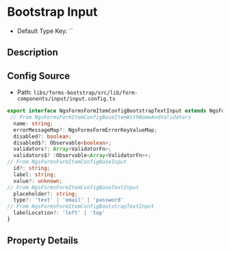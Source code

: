 # Bootstrap Input

* Default Type Key: ``


## Description



## Config Source
* Path: `libs/forms-bootstrap/src/lib/form-components/input/input.config.ts`
```TypeScript
export interface NgsFormsFormItemConfigBootstrapTextInput extends NgsFormsFormItemConfigBaseTextInput{
 // From NgsFormsFormItemConfigBaseItemWithNameAndValidators
  name: string;
  errorMessageMap?: NgsFormsFormErrorKeyValueMap;
  disabled?: boolean;
  disabled$?: Observable<boolean>;
  validators?: Array<ValidatorFn>;
  validators$? :Observable<Array<ValidatorFn>>;
// From NgsFormsFormItemConfigBaseInput
  id?: string;
  label: string;
  value?: unknown;
// From NgsFormsFormItemConfigBaseTextInput
  placeholder?: string;
  type?: 'text' | 'email' | 'password'
// From NgsFormsFormItemConfigBootstrapTextInput
  labelLocation?: 'left' | 'top'
}
```

## Property Details